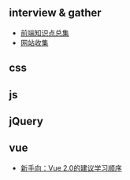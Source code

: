 ## interview & gather

- [前端知识点总集](https://github.com/threegeese/WEB/tree/master/Notes/interview_gather/2019-03-02-web.md)
- [网站收集](https://github.com/threegeese/WEB/tree/master/Notes/interview_gather/2019-03-04-gather.md)

## css



## js


## jQuery



## vue

- [新手向：Vue 2.0的建议学习顺序](https://github.com/threegeese/WEB/blob/master/Notes/vue/vue-learning.md)